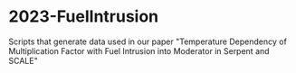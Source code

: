 # 2023-FuelIntrusion

Scripts that generate data used in our paper "Temperature Dependency of Multiplication Factor with Fuel Intrusion into Moderator in Serpent and SCALE"
